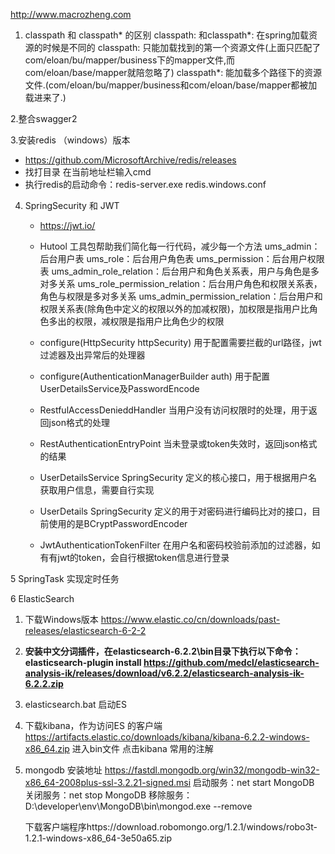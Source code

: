 http://www.macrozheng.com
1. classpath 和 classpath* 的区别
  classpath: 和classpath*: 在spring加载资源的时候是不同的
  classpath: 只能加载找到的第一个资源文件(上面只匹配了com/eloan/bu/mapper/business下的mapper文件,而com/eloan/base/mapper就陪忽略了)
  classpath*: 能加载多个路径下的资源文件.(com/eloan/bu/mapper/business和com/eloan/base/mapper都被加载进来了.)

2.整合swagger2

3.安装redis （windows）版本
  * https://github.com/MicrosoftArchive/redis/releases
  * 找打目录 在当前地址栏输入cmd
  * 执行redis的启动命令：redis-server.exe redis.windows.conf  
  
4. SpringSecurity 和 JWT
   * https://jwt.io/
   * Hutool 工具包帮助我们简化每一行代码，减少每一个方法
   ums_admin：后台用户表
   ums_role：后台用户角色表
   ums_permission：后台用户权限表
   ums_admin_role_relation：后台用户和角色关系表，用户与角色是多对多关系
   ums_role_permission_relation：后台用户角色和权限关系表，角色与权限是多对多关系
   ums_admin_permission_relation：后台用户和权限关系表(除角色中定义的权限以外的加减权限)，加权限是指用户比角色多出的权限，减权限是指用户比角色少的权限
   
    * configure(HttpSecurity httpSecurity) 用于配置需要拦截的url路径，jwt过滤器及出异常后的处理器
    * configure(AuthenticationManagerBuilder auth) 用于配置UserDetailsService及PasswordEncode
    * RestfulAccessDenieddHandler 当用户没有访问权限时的处理，用于返回json格式的处理
    * RestAuthenticationEntryPoint 当未登录或token失效时，返回json格式的结果
    * UserDetailsService SpringSecurity 定义的核心接口，用于根据用户名获取用户信息，需要自行实现
    * UserDetails SpringSecurity 定义的用于对密码进行编码比对的接口，目前使用的是BCryptPasswordEncoder
    * JwtAuthenticationTokenFilter 在用户名和密码校验前添加的过滤器，如有有jwt的token，会自行根据token信息进行登录

5 SpringTask 实现定时任务

6 ElasticSearch 
  1.  下载Windows版本
    https://www.elastic.co/cn/downloads/past-releases/elasticsearch-6-2-2
    
  2.  **安装中文分词插件，在elasticsearch-6.2.2\bin目录下执行以下命令：elasticsearch-plugin install https://github.com/medcl/elasticsearch-analysis-ik/releases/download/v6.2.2/elasticsearch-analysis-ik-6.2.2.zip**
    
  3.  elasticsearch.bat  启动ES
  
  4. 下载kibana，作为访问ES 的客户端
      https://artifacts.elastic.co/downloads/kibana/kibana-6.2.2-windows-x86_64.zip
      进入bin文件 点击kibana
  常用的注解
  
7. mongodb
    安装地址 https://fastdl.mongodb.org/win32/mongodb-win32-x86_64-2008plus-ssl-3.2.21-signed.msi
    启动服务：net start MongoDB
    关闭服务：net stop MongoDB
    移除服务：D:\developer\env\MongoDB\bin\mongod.exe --remove
    
    下载客户端程序https://download.robomongo.org/1.2.1/windows/robo3t-1.2.1-windows-x86_64-3e50a65.zip


 
  
  
   
    
